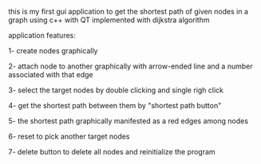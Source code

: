 this is my first gui application to get the shortest path of given nodes in a graph using c++ with QT implemented with dijkstra algorithm

application features:

1- create nodes graphically

2- attach node to another graphically with arrow-ended line and a number associated with that edge

3- select the target nodes by double clicking and single righ click

4- get the shortest path between them by "shortest path button"

5- the shortest path graphically manifested as a red edges among nodes

6- reset to pick another target nodes

7- delete button to delete all nodes and reinitialize the program
